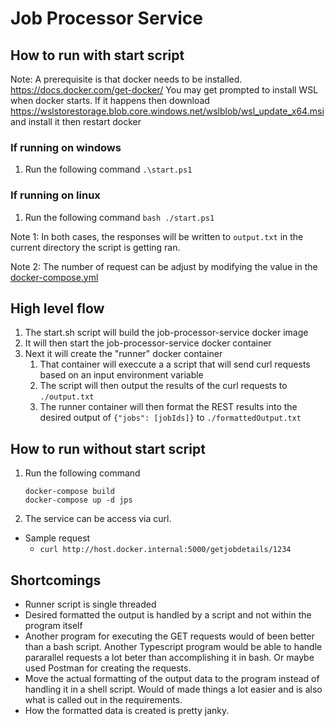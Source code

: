 # Job Processor Service

## How to run with start script
Note: A prerequisite is that docker needs to be installed. 
https://docs.docker.com/get-docker/
You may get prompted to install WSL when docker starts. If it happens then download
https://wslstorestorage.blob.core.windows.net/wslblob/wsl_update_x64.msi and install it then restart docker
### If running on windows
1. Run the following command `.\start.ps1`
### If running on linux
1. Run the following command `bash ./start.ps1`
   
Note 1: In both cases, the responses will be written to `output.txt` in the current directory the script is getting ran.

Note 2: The number of request can be adjust by modifying the value in the [docker-compose.yml](./docker-compose.yml#L18)

## High level flow
1. The start.sh script will build the job-processor-service docker image
2. It will then start the job-processor-service docker container
3. Next it will create the "runner" docker container
   1. That container will execcute a a script that will send curl requests based on an input environment variable
   2. The script will then output the results of the curl requests to `./output.txt`
   3. The runner container will then format the REST results into the desired output of `{"jobs": [jobIds]}` to `./formattedOutput.txt`

## How to run without start script
1. Run the following command
   ```
   docker-compose build
   docker-compose up -d jps
   ```
2. The service can be access via curl.
  * Sample request
    * `curl http://host.docker.internal:5000/getjobdetails/1234`


## Shortcomings
* Runner script is single threaded
* Desired formatted the output is handled by a script and not within the program itself
* Another program for executing the GET requests would of been better than a bash script. Another Typescript program would be able to handle pararallel requests a lot beter than accomplishing it in bash. Or maybe used Postman for creating the requests.
* Move the actual formatting of the output data to the program instead of handling it in a shell script. Would of made things a lot easier and is also what is called out in the requirements.
* How the formatted data is created is pretty janky.
